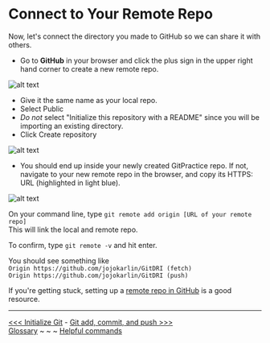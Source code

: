 # Connect to Your Remote Repo

Now, let's connect the directory you made to GitHub so we can share it with others.

- Go to **GitHub** in your browser and click the plus sign in the upper right hand corner to create a new remote repo. 

![alt text][addrepo]

[addrepo]: https://github.com/jojokarlin/GitDRI/blob/master/images/addrepo.png "you can find the plus sign button to add a repo on the top right of github"

- Give it the same name as your local repo. 
- Select Public 
- *Do not* select "Initialize this repository with a README" since you will be importing an existing directory.
- Click Create repository

![alt text][createrepo]

[createrepo]: https://github.com/jojokarlin/GitDRI/blob/master/images/createrepo.png "select 'new repository' from your dropdown menu"
[createrepo2]: https://github.com/jojokarlin/GitDRI/blob/master/images/createrepo2.png "what it should look like when you are creating your repo"

- You should end up inside your newly created GitPractice repo. If not, navigate to your new remote repo in the browser, and copy its HTTPS: URL (highlighted in light blue).

![alt text][github URL]

[github URL]: https://github.com/jojokarlin/GitDRI/blob/master/images/github%20URL.png "copy the URL from your browser"

On your command line, type `git remote add origin [URL of your remote repo]`  
This will link the local and remote repo.  

To confirm, type `git remote -v` and hit enter.

You should see something like  
`Origin https://github.com/jojokarlin/GitDRI (fetch)`  
`Origin https://github.com/jojokarlin/GitDRI (push)`

If you're getting stuck, setting up a [remote repo in GitHub](https://help.github.com/articles/adding-an-existing-project-to-github-using-the-command-line/) is a good resource.

---
[<<< Initialize Git](gitinit.md) - [Git add, commit, and push >>>](gitaction.md)  
[Glossary](glossary.md) ~ ~ ~ [Helpful commands](helpfulcommands.md)
